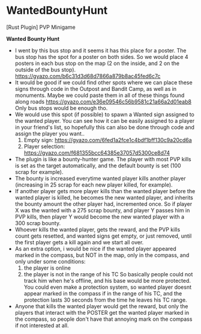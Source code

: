 # WantedBountyHunt
[Rust Plugin] PVP Minigame

**__Wanted Bounty Hunt__**
- I went by this bus stop and it seems it has this place for a poster. The bus stop has the spot for a poster on both sides. So we would place 4 posters in each bus stop on the map (2 on the inside, and 2 on the outside of the bus stop). https://gyazo.com/b6c31d3d68d7866a879b8ac45fed6c7c
- It would be good if we could find other spots where we can place these signs through code in the Outpost and Bandit Camp, as well as in monuments. Maybe we could paste them in all of these things found along roads https://gyazo.com/e36e09546c56b9581c21a66a2d01eab8
	Only bus stops would be enough tho.
- We would use this spot (if possible) to spawn a Wanted sign assigned to the wanted player. You can see how it can be easily assigned to a player in your friend's list, so hopefully this can also be done through code and assign the player you want..
  	1) Empty sign: https://gyazo.com/6fed1a2fce1c4bdf1bff130c9a20cd6a
  	2) Player selection: https://gyazo.com/f681355bcc64385e37057d5300ce8d74
- The plugin is like a bounty-hunter game. The player with most PVP kills is set as the target automatically, and the default bounty is set (100 scrap for example).
- The bounty is increased everytime wanted player kills another player (increasing in 25 scrap for each new player killed, for example).
- If another player gets more player kills than the wanted player before the wanted player is killed, he becomes the new wanted player, and inherits the bounty amount the other player had, incremented once. So if player X was the wanted with a 275 scrap bounty, and player Y passes him in PVP kills, then player Y would become the new wanted player with a 300 scrap bounty.
- Whoever kills the wanted player, gets the reward, and the PVP kills count gets resetted, and wanted signs get empty, or just removed, until the first player gets a kill again and we start all over.
- As an extra option, i would be nice if the wanted player appeared marked in the compass, but NOT in the map, only in the compass, and only under some conditions:
  	1) the player is online
  	2) the player is not in the range of his TC
	So basically people could not track him when he's offline, and his base would be more protected. You could even make a protection system, so wanted player doesnt appear marked in the compass if in the range of his TC, and the protection lasts 30 seconds from the time he leaves his TC range.
- Anyone that kills the wanted player would get the reward, but only the players that interact with the POSTER get the wanted player marked in the compass, so people don't have that annoying mark on the compass if not interested at all.
